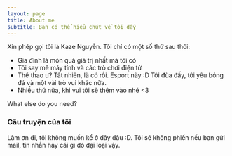 ```yaml
---
layout: page
title: About me
subtitle: Bạn có thể hiểu chút về tôi đấy
---
```


Xin phép gọi tôi là Kaze Nguyễn. Tôi chỉ có một số thứ sau thôi:

- Gia đình là món quà giá trị nhất mà tôi có
- Tôi say mê máy tính và các trò chơi điện tử
- Thể thao ư? Tất nhiên, là có rồi. Esport này :D Tôi đùa đấy, tôi yêu bóng đá và một vài trò vui khác nữa.
- Nhiều thứ nữa, khi vui tôi sẽ thêm vào nhé <3

What else do you need?

### Câu truyện của tôi

Làm ơn đi, tôi không muốn kể ở đây đâu :D. Tôi sẽ không phiền nếu bạn gửi mail, tin nhắn hay cái gì đó đại loại vậy.
